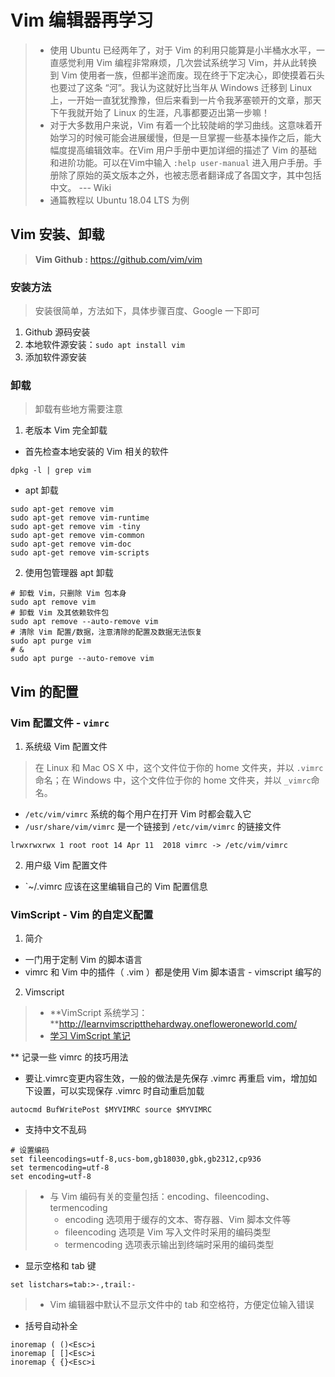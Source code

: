 # Vim 编辑器再学习

> * 使用 Ubuntu 已经两年了，对于 Vim 的利用只能算是小半桶水水平，一直感觉利用 Vim 编程非常麻烦，几次尝试系统学习 Vim，并从此转换到 Vim 使用者一族，但都半途而废。现在终于下定决心，即使摸着石头也要过了这条 “河”。我认为这就好比当年从 Windows 迁移到 Linux 上，一开始一直犹犹豫豫，但后来看到一片令我茅塞顿开的文章，那天下午我就开始了 Linux 的生涯，凡事都要迈出第一步嘛！
> * 对于大多数用户来说，Vim 有着一个比较陡峭的学习曲线。这意味着开始学习的时候可能会进展缓慢，但是一旦掌握一些基本操作之后，能大幅度提高编辑效率。在Vim 用户手册中更加详细的描述了 Vim 的基础和进阶功能。可以在Vim中输入 `:help user-manual` 进入用户手册。手册除了原始的英文版本之外，也被志愿者翻译成了各国文字，其中包括中文。 --- Wiki
> * 通篇教程以 Ubuntu 18.04 LTS 为例

## Vim 安装、卸载

> **Vim Github :** https://github.com/vim/vim

### 安装方法

> 安装很简单，方法如下，具体步骤百度、Google 一下即可

1. Github 源码安装
2. 本地软件源安装：`sudo apt install vim`
3. 添加软件源安装

### 卸载

> 卸载有些地方需要注意

1. 老版本 Vim 完全卸载

* 首先检查本地安装的 Vim 相关的软件

``` shell
dpkg -l | grep vim
```

* apt 卸载

``` shell
sudo apt-get remove vim
sudo apt-get remove vim-runtime
sudo apt-get remove vim -tiny
sudo apt-get remove vim-common
sudo apt-get remove vim-doc
sudo apt-get remove vim-scripts
```

2. 使用包管理器 apt 卸载

``` shell
# 卸载 Vim，只删除 Vim 包本身
sudo apt remove vim
# 卸载 Vim 及其依赖软件包
sudo apt remove --auto-remove vim
# 清除 Vim 配置/数据，注意清除的配置及数据无法恢复
sudo apt purge vim
# &
sudo apt purge --auto-remove vim
```

## Vim 的配置

### Vim 配置文件 - `vimrc`

1. 系统级 Vim 配置文件

> 在 Linux 和 Mac OS X 中，这个文件位于你的 home 文件夹，并以 `.vimrc` 命名；在 Windows 中，这个文件位于你的 home 文件夹，并以 `_vimrc`命名。

* `/etc/vim/vimrc`
系统的每个用户在打开 Vim 时都会载入它
* `/usr/share/vim/vimrc`
是一个链接到 `/etc/vim/vimrc` 的链接文件
``` shell
lrwxrwxrwx 1 root root 14 Apr 11  2018 vimrc -> /etc/vim/vimrc
```
2. 用户级 Vim 配置文件

* `~/.vimrc
应该在这里编辑自己的 Vim 配置信息

### VimScript - Vim 的自定义配置

1. 简介

* 一门用于定制 Vim 的脚本语言
* vimrc 和 Vim 中的插件（ .vim ）都是使用 Vim 脚本语言 - vimscript 编写的

2. Vimscript

> * **VimScript 系统学习：**http://learnvimscriptthehardway.onefloweroneworld.com/
> * [学习 VimScript 笔记]()

** 记录一些 vimrc 的技巧用法

* 要让.vimrc变更内容生效，一般的做法是先保存 .vimrc 再重启 vim，增加如下设置，可以实现保存 .vimrc 时自动重启加载
``` shell
autocmd BufWritePost $MYVIMRC source $MYVIMRC
```

* 支持中文不乱码
```
# 设置编码
set fileencodings=utf-8,ucs-bom,gb18030,gbk,gb2312,cp936
set termencoding=utf-8
set encoding=utf-8
```
> * 与 Vim 编码有关的变量包括：encoding、fileencoding、termencoding
>   * encoding 选项用于缓存的文本、寄存器、Vim 脚本文件等
>   * fileencoding 选项是 Vim 写入文件时采用的编码类型
>   * termencoding 选项表示输出到终端时采用的编码类型

* 显示空格和 tab 键
``` shell
set listchars=tab:>-,trail:-
```
> * Vim 编辑器中默认不显示文件中的 tab 和空格符，方便定位输入错误

* 括号自动补全

```
inoremap ( ()<Esc>i
inoremap [ []<Esc>i
inoremap { {}<Esc>i
```
